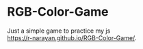 # RGB-Color-Game
Just a simple game to practice my js <br>
https://r-narayan.github.io/RGB-Color-Game/.
